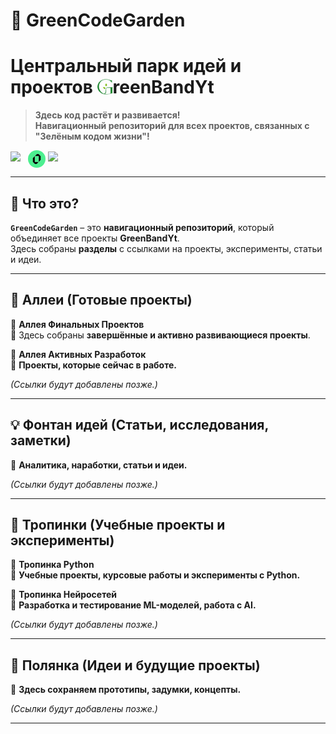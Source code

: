# 🌿 GreenCodeGarden 
# Центральный парк идей и проектов <img src="https://raw.githubusercontent.com/GreenBandYt/GreenBandYt/main/assets/images/b_logo_g.png" width="25" alt="G" style="vertical-align: -2px;">reenBandYt  

> **Здесь код растёт и развивается!**  
> **Навигационный репозиторий для всех проектов, связанных с "Зелёным кодом жизни"!**  

<p>
  <img src="https://img.shields.io/badge/GreenBandYt-Зелёный_код_жизни-32CD32?style=for-the-badge&logo=leaflet&logoColor=white">&nbsp;&nbsp;
  <img src="https://raw.githubusercontent.com/GreenBandYt/GreenBandYt/main/assets/logos/zerocoder.png" width="28" height="28" alt="Zerocoder" style="vertical-align: middle; border-radius: 50%;">
  <img src="https://img.shields.io/badge/Zerocoder-Выпускник-%239B59B6?style=for-the-badge">
</p>

---

## 📌 Что это?
**`GreenCodeGarden`** – это **навигационный репозиторий**, который объединяет все проекты **GreenBandYt**.  
Здесь собраны **разделы** с ссылками на проекты, эксперименты, статьи и идеи.

---


## **🌳 Аллеи (Готовые проекты)**  
🚀 **Аллея Финальных Проектов**  
📌 Здесь собраны **завершённые и активно развивающиеся проекты**.  

🚀 **Аллея Активных Разработок**  
📌 **Проекты, которые сейчас в работе.**  

*(Ссылки будут добавлены позже.)*  

---

## **💡 Фонтан идей (Статьи, исследования, заметки)**  
📌 **Аналитика, наработки, статьи и идеи.**  

*(Ссылки будут добавлены позже.)*  

---

## **🚀 Тропинки (Учебные проекты и эксперименты)**  
🌱 **Тропинка Python**  
📌 **Учебные проекты, курсовые работы и эксперименты с Python.**  

🤖 **Тропинка Нейросетей**  
📌 **Разработка и тестирование ML-моделей, работа с AI.**  

*(Ссылки будут добавлены позже.)*  

---

## **🌼 Полянка (Идеи и будущие проекты)**  
📌 **Здесь сохраняем прототипы, задумки, концепты.**  

*(Ссылки будут добавлены позже.)*  

---
